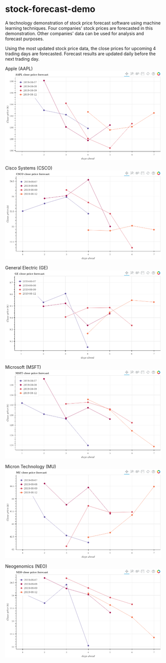 # stock-forecast-demo
A technology demonstration of stock price forecast software using machine learning techniques.  Four companies' stock prices are forecasted in this demonstration.  Other companies' data can be used for analysis and forecast purposes.

Using the most updated stock price data, the close prices for upcoming 4 trading days are forecasted.  Forecast results are updated daily before the next trading day.

Apple (AAPL)
![alt text](daily-forecast/AAPL.png)

Cisco Systems (CSCO)
![alt text](daily-forecast/CSCO.png)

General Electric (GE)
![alt text](daily-forecast/GE.png)

Microsoft (MSFT)
![alt text](daily-forecast/MSFT.png)

Micron Technology (MU)
![alt text](daily-forecast/MU.png)

Neogenomics (NEO)
![alt text](daily-forecast/NEO.png)


